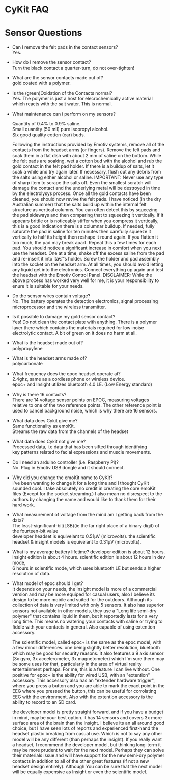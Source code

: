 CyKit FAQ
==========


Sensor Questions
================
* Can I remove the felt pads in the contact sensors?<br>
   Yes.

* How do I remove the sensor contact?<br>
   Turn the black contact a quarter-turn, do not over-tighten!

* What are the sensor contacts made out of?<br>
   gold coated with a polymer.

* Is the (green)Oxidation of the Contacts normal?<br>
   Yes. The polymer is just a host for elecrochemically active material<br>
   which reacts with the salt water. This is normal.

* What maintenance can i perform on my sensors? 

  Quantity of 0.4% to 0.9% saline.<br>
  Small quantity (50 mil) pure isopropyl alcohol.<br>
 Six good quality cotton (ear) buds.<br>

   Following the instructions provided by Emotiv systems, remove all of the contacts from the headset arms (or fingers). Remove the
   felt pads and soak them in a flat dish with about 2 mm of saline on the bottom. While the felt pads are soaking, wet a cotton bud
   with the alcohol and rub the gold contact in the felt pad holder. If there is a buildup of salts, let it soak a while and try
   again later. If necessary, flush out any debris from the salts using either alcohol or saline. IMPORTANT: Never use any type of
   sharp item to scrape the salts off. Even the smallest scratch will damage the contact and the underlying metal will be destroyed
   in time by the electrolysys process. Once all the gold contacts have been cleaned, you should now revive the felt pads. I have
   noticed (in the dry Australian summer) that the salts build up within the internal felt structure as vertical columns. You can
   often detect this by squeezing the pad sideways and then comparing that to squeezing it vertically. If it appears brittle or is
   noticeably stiffer when you compress it vertically, this is a good indication there is a columnar buildup. If needed, fully
   saturate the pad in saline for ten minutes then carefully squeeze it vertically to half its height then reshape it round again.
   If you flatten it too much, the pad may break apart. Repeat this a few times for each pad. You should notice a significant
   increase in comfort when you next use the headset. One at a time, shake off the excess saline from the pad and re-insert it into
   itâ€™s holder. Screw the holder and pad assembly into the socket on the headset arm. At all times, you should avoid letting any
   liquid get into the electronics. Connect   everything up again and test the headset with the Emotiv Control Panel. DISCLAIMER:
   While the above process has worked very well for me, it is your responsibility to enure it is suitable for your needs.
   
   
* Do the sensor wires contain voltage?<br>
   No. The battery operates the detection electronics, 
   signal processing microprocessor and the wireless transmitter.

* Is it possible to damage my gold sensor contact?<br>
   Yes! Do not clean the contact plate with anything. There is a polymer layer there which contains the materials required for
   low-noise electrolytic contact. A bit of green on it does no harm at all. 

* What is the headset made out of?<br>
   polypropylene

* What is the headset arms made of?<br>
   polycarbonate

* What frequency does the epoc headset operate at?<br>
   2.4ghz, same as a cordless phone or wireless device.<br>
   epoc+ and Insight utilizes bluetooth 4.0 LE. (Low Energy standard)
   

* Why is there 16 contacts?<br>
   There are 14 voltage sensor points on EPOC, measuring voltages relative to one of the two reference points. The other reference
   point is used to cancel background noise, which is why there are 16 sensors. 

* What data does Cykit give me?<br>
    Same functionality as emoKit.<br>
    Streams the raw data from the channels of the headset<br>

* What data does Cykit not give me?<br>
   Processed data, i.e data that has been sifted through identifying<br>
   key patterns related to facial expressions and muscle movements.

* Do I need an arduino controller (i.e. Raspberry Pi)?<br>
   No. Plug in Emotiv USB dongle and it should connect.

* Why did you change the emoKit name to CyKit?<br>
   I've been wanting to change it for a long time and I thought
   CyKit sounded cool. I take absolutely no credit in creating the core 
   emoKit files (Except for the socket streaming.) I also mean no
   disrespect to the authors by changing the name and would like to 
   thank them for their hard work.

* What measurement of voltage from the mind am I getting back from the data?<br>
    The least-significant-bit(LSB)(ie the far right place of a binary digit)
    of the fourteen-bit value<br>
    developer headset is equivelant to 0.51µV (microvolts).
    the scientific headset & insight models is equivelant to 0.31µV (microvolts).

* What is my average battery lifetime?
   developer edition is about 12 hours.
   insight edition is about 4 hours.
   scientific edition is about 12 hours in dev mode,<br>
   6 hours in scientific mode, which uses bluetooth LE
   but sends a higher resolution of data.

* What model of epoc should I get?<br>
   It depends on your needs,  the Insight model is more of a commercial version and
   may be more equiped for casual users, also I believe its design to be more mobile
   and suited for the outdoors.  Although its collection of data is very limited with
   only 5 sensors.  It also has superior sensors not available in other models,  they
   use a "Long life semi-dry polymer"  that contains liquid in them, but it reportedly
   lasts for a very long time. This means no watering your contacts with saline or
   trying to fiddle with your contacts in general. Also capable of using extention
   accessory. 

   The scientific model, called epoc+ is the same as the epoc model, with a few minor
   differences. one being slightly better resolution, bluetooth which may be good for
   security reasons.  It also features a 9 axis sensor (3x gyro, 3x accelerometer, 3x magnetometer)
   which I'm sure there may be some uses for that, particularly in the area of virtual
   reality entertainment perhaps. For me, this is a feature I can live without.
   One positive for epoc+ is the ability for wired USB, with an "extention" accessory.
   This accessory also has an "extender hardware trigger", where you press a button and
   you are able to mark the exact point in the EEG where you pressed the button, this
   can be useful for corrolating EEG with the environment.  Also with the extention 
   accessory is the ability to record to an SD card.
   
   the developer model is pretty straight forward, and if you have a budget in mind, may
   be your best option. it has 14 sensors and covers 3x more surface area of the brain
   than the insight. I believe its an all around good choice, but I have seen lots of
   reports and experienced first-hand the headset plastic breaking from casual use. Which
   is not to say any other model will be any different (than perhaps the insight).  If you
   really want a headset, I recommend the developer model, but thinking long-term it may be 
   more prudent to wait for the next model. Perhaps they can solve their materials issue 
   and will have support for the new semi-dry polymer contacts in addition to all of the 
   other great features (if not a new headset design entirely). Although You can be sure
   that the next model will be equally expensive as Insight or even the scientific model.
   

